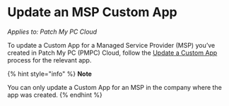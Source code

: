# Update an MSP Custom App

_Applies to: Patch My PC Cloud_

To update a Custom App for a Managed Service Provider (MSP) you’ve created in Patch My PC (PMPC) Cloud, follow the [Update a Custom App](../../custom-apps/update-a-custom-app.md) process for the relevant app.

{% hint style="info" %}
**Note**

You can only update a Custom App for an MSP in the company where the app was created.
{% endhint %}
